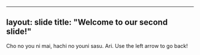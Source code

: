 
---
layout: slide
title: "Welcome to our second slide!"
---
Cho no you ni mai, hachi no youni sasu. Ari.
Use the left arrow to go back!
